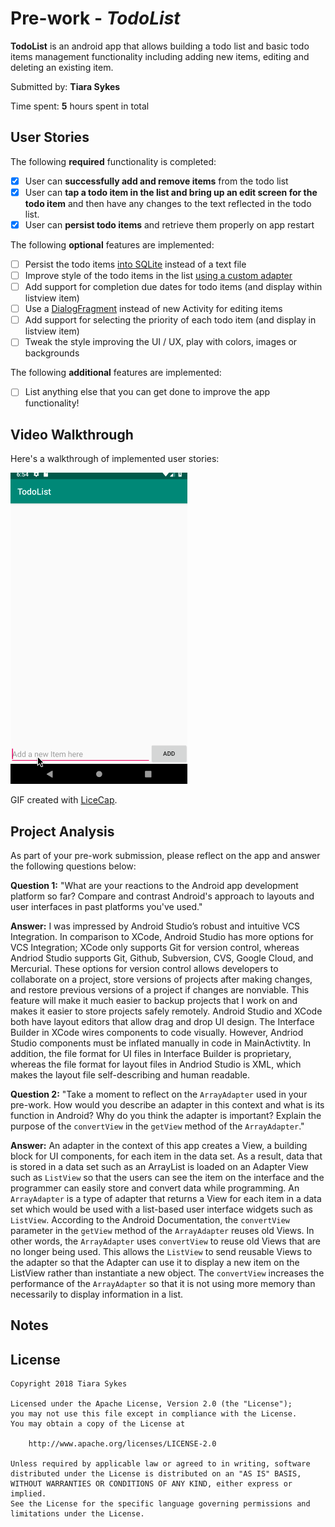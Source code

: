 # Pre-work - *TodoList*

**TodoList** is an android app that allows building a todo list and basic todo items management functionality including adding new items, editing and deleting an existing item.

Submitted by: **Tiara Sykes**

Time spent: **5** hours spent in total

## User Stories

The following **required** functionality is completed:

* [x] User can **successfully add and remove items** from the todo list
* [x] User can **tap a todo item in the list and bring up an edit screen for the todo item** and then have any changes to the text reflected in the todo list.
* [x] User can **persist todo items** and retrieve them properly on app restart

The following **optional** features are implemented:

* [ ] Persist the todo items [into SQLite](http://guides.codepath.com/android/Persisting-Data-to-the-Device#sqlite) instead of a text file
* [ ] Improve style of the todo items in the list [using a custom adapter](http://guides.codepath.com/android/Using-an-ArrayAdapter-with-ListView)
* [ ] Add support for completion due dates for todo items (and display within listview item)
* [ ] Use a [DialogFragment](http://guides.codepath.com/android/Using-DialogFragment) instead of new Activity for editing items
* [ ] Add support for selecting the priority of each todo item (and display in listview item)
* [ ] Tweak the style improving the UI / UX, play with colors, images or backgrounds

The following **additional** features are implemented:

* [ ] List anything else that you can get done to improve the app functionality!

## Video Walkthrough

Here's a walkthrough of implemented user stories:

<img src='walkthrough.gif' title='Video Walkthrough' width='' alt='Video Walkthrough' />

GIF created with [LiceCap](http://www.cockos.com/licecap/).

## Project Analysis

As part of your pre-work submission, please reflect on the app and answer the following questions below:

**Question 1:** "What are your reactions to the Android app development platform so far? Compare and contrast Android's approach to layouts and user interfaces in past platforms you've used."

**Answer:** I was impressed by Android Studio’s robust and intuitive VCS Integration. In comparison to XCode, Android Studio has more options for VCS Integration; XCode only supports Git for version control, whereas Andriod Studio supports Git, Github, Subversion, CVS, Google Cloud, and Mercurial. These options for version control allows developers to collaborate on a project, store versions of projects after making changes, and restore previous versions of a project if changes are nonviable. This feature will make it much easier to backup projects that I work on and makes it easier to store projects safely remotely. 
Android Studio and XCode both have layout editors that allow drag and drop UI design. The Interface Builder in XCode wires components to code visually. However, Andriod Studio components must be inflated manually in code in MainActivtity. In addition, the file format for UI files in Interface Builder is proprietary, whereas the file format for layout files in Andriod Studio is XML, which makes the layout file self-describing and human readable.

**Question 2:** "Take a moment to reflect on the `ArrayAdapter` used in your pre-work. How would you describe an adapter in this context and what is its function in Android? Why do you think the adapter is important? Explain the purpose of the `convertView` in the `getView` method of the `ArrayAdapter`."

**Answer:** An adapter in the context of this app creates a View, a building block for UI components, for each item in the data set. As a result, data that is stored in a data set such as an ArrayList is loaded on an Adapter View such as `ListView` so that the users can see the item on the interface and the programmer can easily store and convert data while programming. An `ArrayAdapter` is a type of adapter that returns a View for each item in a data set which would be used with a list-based user interface widgets such as `ListView`. According to the Android Documentation, the `convertView` parameter in the `getView` method of the `ArrayAdapter` reuses old Views. In other words, the `ArrayAdapter` uses `convertView` to reuse old Views that are no longer being used. This allows the `ListView` to send reusable Views to the adapter so that the Adapter can use it to display a new item on the ListView rather than instantiate a new object. The `convertView` increases the performance of the `ArrayAdapter` so that it is not using more memory than necessarily to display information in a list. 
 

## Notes


## License

    Copyright 2018 Tiara Sykes

    Licensed under the Apache License, Version 2.0 (the "License");
    you may not use this file except in compliance with the License.
    You may obtain a copy of the License at

        http://www.apache.org/licenses/LICENSE-2.0

    Unless required by applicable law or agreed to in writing, software
    distributed under the License is distributed on an "AS IS" BASIS,
    WITHOUT WARRANTIES OR CONDITIONS OF ANY KIND, either express or implied.
    See the License for the specific language governing permissions and
    limitations under the License.
